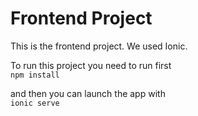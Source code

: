 # Frontend Project

This is the frontend project. We used Ionic.

To run this project you need to run first <br>
 `npm install`
 
 and then you can launch the app with <br>
 `ionic serve`

